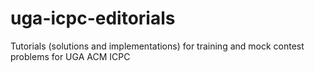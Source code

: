 # uga-icpc-editorials
Tutorials (solutions and implementations) for training and mock contest problems for UGA ACM ICPC
